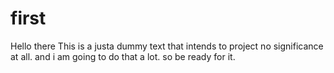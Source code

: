 # first
Hello there
This is a justa dummy text that intends to project no significance at all.
and i am going to do that a lot. so be ready for it.

